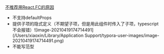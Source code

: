 [不推荐用React.FC的原因](https://github.com/facebook/create-react-app/pull/8177)

- 不支持defaultProps
- 提供子项的隐式定义（不期望子项，但是用此组件时传入了子项，typescript不会报错）![image-20210419174714491](/Users/xiaoxin/Library/Application Support/typora-user-images/image-20210419174714491.png)
- 不能写范型

